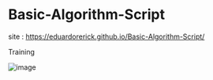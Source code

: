 # Basic-Algorithm-Script

site : https://eduardorerick.github.io/Basic-Algorithm-Script/

 Training

![image](https://user-images.githubusercontent.com/82004348/179404539-856aa6a7-84b4-4ede-92ec-53303fcbfd9d.png)
